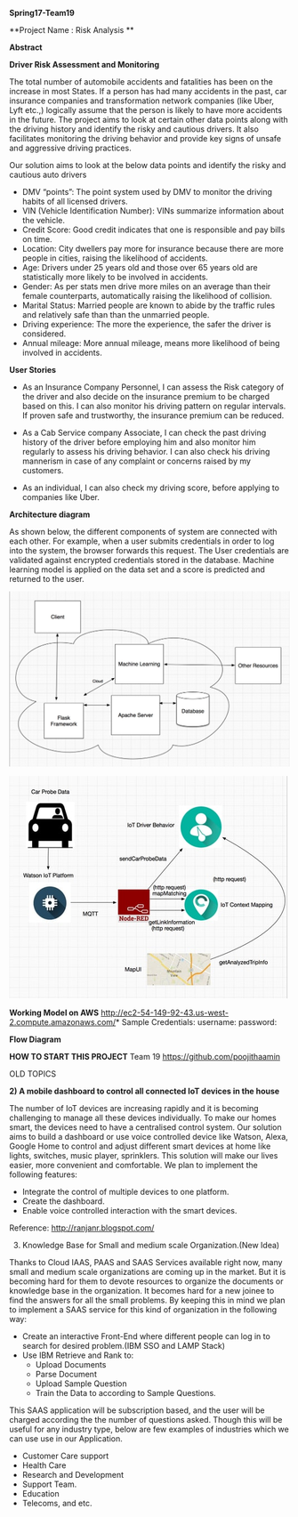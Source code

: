 **Spring17-Team19**

**Project Name : Risk Analysis **

**Abstract**

**Driver Risk Assessment and Monitoring**

The total number of automobile accidents and fatalities has been on the increase in most States. If a person has had many accidents in the past, car insurance companies and transformation network companies (like Uber, Lyft etc.,) logically assume that the person is likely to have more accidents in the future. The project aims to look at certain other data points along with the driving history and identify the risky and cautious drivers. It also facilitates monitoring the driving behavior and provide key signs of unsafe and aggressive driving practices.

Our solution aims to look at the below data points and identify the risky and cautious auto drivers

- DMV “points”: The point system used by DMV to monitor the driving habits of all licensed drivers.
- VIN (Vehicle Identification Number): VINs summarize information about the vehicle.
- Credit Score: Good credit indicates that one is responsible and pay bills on time.
- Location: City dwellers pay more for insurance because there are more people in cities, raising the likelihood of accidents.
- Age: Drivers under 25 years old and those over 65 years old are statistically more likely to be involved in accidents.
- Gender: As per stats men drive more miles on an average than their female counterparts, automatically raising the likelihood of collision.
-  Marital Status: Married people are known  to abide by the traffic rules and relatively safe than than the unmarried people.
- Driving experience: The more the experience, the safer the driver is considered.
- Annual mileage: More annual mileage, means more likelihood of being involved in accidents.

**User Stories**

- As an Insurance Company Personnel, I can assess the Risk category of the driver and also decide on the insurance premium to be charged based on this. I can also monitor his driving pattern on regular intervals. If proven safe and trustworthy, the insurance premium can be reduced.

- As a Cab Service company Associate, I can check the past driving history of the driver before employing him and also monitor him regularly to assess his driving behavior. I can also check his driving mannerism in case of any complaint or concerns raised by my customers.

- As an individual, I can also check my driving score, before applying to companies like Uber.

**Architecture diagram**

As shown below, the different components of system are connected with each other. 
For example, when a user submits credentials in order to log into the system, the browser forwards this request.
The User credentials are validated against encrypted credentials stored in the database. 
Machine learning model is applied on the data set and a score is predicted and returned to the user.


![Alt text](/Artifacts/read2.png?raw=true)




![Alt text](/Artifacts/DriverMonitor.jpg?raw=true)

**Working Model on AWS**
http://ec2-54-149-92-43.us-west-2.compute.amazonaws.com/*
Sample Credentials:
username: 
password: 

**Flow Diagram**

**HOW TO START THIS PROJECT**
Team 19
https://github.com/poojithaamin



























OLD TOPICS

**2)	A mobile dashboard to control all connected IoT devices in the house**

The number of IoT devices are increasing rapidly and it is becoming challenging to manage all these devices individually. To make our homes smart, the devices need to have a centralised control system.
Our solution aims to build a dashboard or use voice controlled device like Watson, Alexa, Google Home to control and adjust different smart devices at home like lights, switches, music player, sprinklers. This solution will make our lives easier, more convenient and comfortable.
We plan to implement the following features:
 -	Integrate the control of multiple devices to one platform.
 -	Create the dashboard.
 -	Enable voice controlled interaction with the smart devices. 
 
Reference: http://ranjanr.blogspot.com/

 
3) Knowledge Base for Small and medium scale Organization.(New Idea)

Thanks to Cloud IAAS, PAAS and SAAS Services available right now, many small and medium scale organizations are coming up in the market. But it is becoming hard for them to devote resources to organize the documents or knowledge base in the organization. It becomes hard for a new joinee to find the answers for all the small problems. By keeping this in mind we plan to implement a SAAS service for this kind of organization in the following way:
 - Create an interactive Front-End where different people can log in to search for desired problem.(IBM SSO and LAMP Stack)
 - Use IBM Retrieve and Rank to:
   - Upload Documents
   - Parse Document
   - Upload Sample Question
   - Train the Data to according to Sample Questions.
 
This SAAS application will be subscription based, and the user will be charged according the the number of questions asked. Though this will be useful for any industry type, below are few examples of industries which we can use use in our Application.
 - Customer Care support
 - Health Care
 - Research and Development 
 - Support Team.
 - Education
 - Telecoms, and etc.
 



